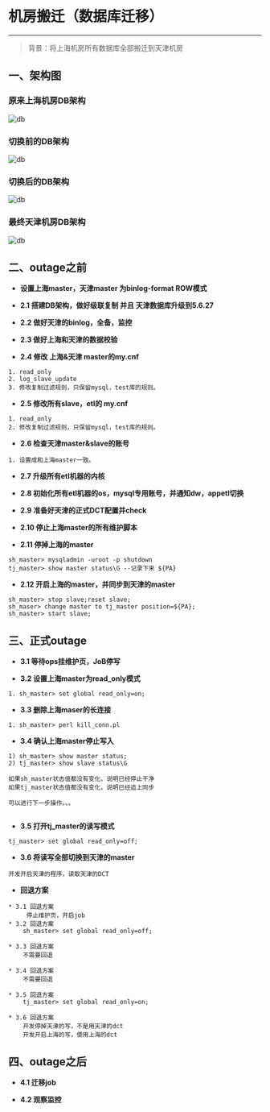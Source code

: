# 机房搬迁（数据库迁移）
---
> 背景：将上海机房所有数据库全部搬迁到天津机房  

## 一、架构图

### 原来上海机房DB架构

![db](image/up_1.png "db")

### 切换前的DB架构

![db](image/up_2.png "db")

### 切换后的DB架构

![db](image/up_3.png "db")

### 最终天津机房DB架构

![db](image/up_4.png "db")

## 二、outage之前

* **设置上海master，天津master 为binlog-format ROW模式**

* **2.1 搭建DB架构，做好级联复制 并且 天津数据库升级到5.6.27**

* **2.2 做好天津的binlog，全备，监控**

* **2.3 做好上海和天津的数据校验**

* **2.4 修改 上海&天津 master的my.cnf**

```
1. read_only
2. log_slave_update
3. 修改复制过滤规则，只保留mysql，test库的规则。
```
* **2.5 修改所有slave，etl的 my.cnf**

```
1. read_only
2. 修改复制过滤规则，只保留mysql，test库的规则。
```

* **2.6 检查天津master&slave的账号**

```
1. 设置成和上海master一致。
```

* **2.7 升级所有etl机器的内核**

* **2.8 初始化所有etl机器的os，mysql专用账号，并通知dw，appetl切换**

* **2.9 准备好天津的正式DCT配置并check**

* **2.10 停止上海master的所有维护脚本**


* **2.11 停掉上海的master**

```
sh_master> mysqladmin -uroot -p shutdown
tj_master> show master status\G --记录下来 ${PA}

```

* **2.12 开启上海的master，并同步到天津的master**

```
sh_master> stop slave;reset slave;
sh_maser> change master to tj_master position=${PA};
sh_master> start slave;
```



## 三、正式outage

* **3.1 等待ops挂维护页，JoB停写**

* **3.2 设置上海master为read_only模式**

```
1. sh_master> set global read_only=on;
```

* **3.3 删除上海maser的长连接**

```
1. sh_master> perl kill_conn.pl
```

* **3.4 确认上海master停止写入**

```
1) sh_master> show master status;
2) tj_master> show slave status\G

如果sh_master状态值都没有变化，说明已经停止干净
如果tj_master状态值都没有变化，说明已经追上同步

可以进行下一步操作。。。


```

* **3.5 打开tj_master的读写模式**

```
tj_master> set global read_only=off;
```

* **3.6 将读写全部切换到天津的master**

```
开发开启天津的程序，读取天津的DCT
```



* **回退方案**

```
* 3.1 回退方案
	 停止维护页，开启job
* 3.2 回退方案
	sh_master> set global read_only=off;
	
* 3.3 回退方案
	不需要回退
	
* 3.4 回退方案 
    不需要回退
    
* 3.5 回退方案
	tj_master> set global read_only=on;

* 3.6 回退方案
	开发停掉天津的写，不是用天津的dct
	开发开启上海的写，使用上海的dct
```



## 四、outage之后

* **4.1 迁移job**

* **4.2 观察监控**

